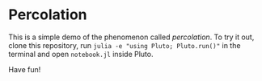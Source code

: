 # Percolation

This is a simple demo of the phenomenon called *percolation*.
To try it out, clone this repository, run `julia -e "using Pluto; Pluto.run()"` in the terminal and open `notebook.jl` inside Pluto.

Have fun!
